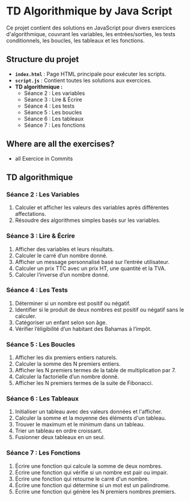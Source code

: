 # TD Algorithmique by Java Script

Ce projet contient des solutions en JavaScript pour divers exercices d'algorithmique, couvrant les variables, les entrées/sorties, les tests conditionnels, les boucles, les tableaux et les fonctions.

## Structure du projet

- **`index.html`** : Page HTML principale pour exécuter les scripts.
- **`script.js`** : Contient toutes les solutions aux exercices.
- **TD algorithmique :**
  - Séance 2 : Les variables
  - Séance 3 : Lire & Écrire
  - Séance 4 : Les tests
  - Séance 5 : Les boucles
  - Séance 6 : Les tableaux
  - Séance 7 : Les fonctions

## Where are all the exercises?
- all Exercice in Commits

## TD algorithmique

### Séance 2 : Les Variables
1. Calculer et afficher les valeurs des variables après différentes affectations.
2. Résoudre des algorithmes simples basés sur les variables.

### Séance 3 : Lire & Écrire
1. Afficher des variables et leurs résultats.
2. Calculer le carré d’un nombre donné.
3. Afficher un message personnalisé basé sur l’entrée utilisateur.
4. Calculer un prix TTC avec un prix HT, une quantité et la TVA.
5. Calculer l’inverse d’un nombre donné.

### Séance 4 : Les Tests
1. Déterminer si un nombre est positif ou négatif.
2. Identifier si le produit de deux nombres est positif ou négatif sans le calculer.
3. Catégoriser un enfant selon son âge.
4. Vérifier l’éligibilité d’un habitant des Bahamas à l’impôt.

### Séance 5 : Les Boucles
1. Afficher les dix premiers entiers naturels.
2. Calculer la somme des N premiers entiers.
3. Afficher les N premiers termes de la table de multiplication par 7.
4. Calculer la factorielle d’un nombre donné.
5. Afficher les N premiers termes de la suite de Fibonacci.

### Séance 6 : Les Tableaux
1. Initialiser un tableau avec des valeurs données et l'afficher.
2. Calculer la somme et la moyenne des éléments d'un tableau.
3. Trouver le maximum et le minimum dans un tableau.
4. Trier un tableau en ordre croissant.
5. Fusionner deux tableaux en un seul.

### Séance 7 : Les Fonctions
1. Écrire une fonction qui calcule la somme de deux nombres.
2. Écrire une fonction qui vérifie si un nombre est pair ou impair.
3. Écrire une fonction qui retourne le carré d'un nombre.
4. Écrire une fonction qui détermine si un mot est un palindrome.
5. Écrire une fonction qui génère les N premiers nombres premiers.
